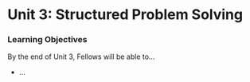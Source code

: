 # Unit 3: Structured Problem Solving

### Learning Objectives

By the end of Unit 3, Fellows will be able to…

- ...
